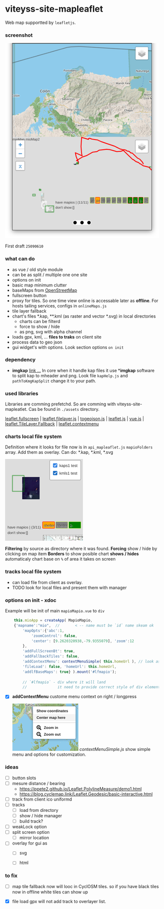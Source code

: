 # viteyss-site-mapleaflet

Web map supportted by `leafletjs`. 


### screenshot

![](./examples/screen_25090610.png)

First draft `25090610`


### what can do

- as vue / old style module
- can be as split / multiple one one site
- options on init
- basic map minimum clutter
- baseMaps from [OpenStreetMap](http://www.openstreetmap.org/copyright)
- fullscreen button
- proxy for tiles. So one time view online is accessable later as **offline**. For hosts tailing services, configs in `onlineMaps.js`
- tile layer fallback
- chart's files *.kap, **.kml (as raster and vector *.svg) in local directories
    - charts can be filterd
    - force to show / hide
    - as png, svg with alpha channel
- loads gpx, kml, ... **files to traks** on client site
- process data to geo json
- gui widget's with options. Look section options `on init`


### dependency

- **imgkap** [link ...](https://github.com/nohal/imgkap)
In core when it handle kap files it use ***imgkap** software to split kap to mheader and png. Look file `kapHelp.js` and `pathToKmgKapSplit` change it to your path.


### used libraries

Libraries are comming prefetchd. So are comming with viteyss-site-mapleatlet. Cas be found in `./assets` directory.

[leaflet.fullscreen](https://github.com/brunob/leaflet.fullscreen) | [leaflet.filelayer.js](https://github.com/makinacorpus/Leaflet.FileLayer) | [togeojson.js](https://github.com/mapbox/togeojson) | [leaflet.js](https://leafletjs.com) | [vue.js](https://vuejs.org/) | [leaflet.TileLayer.Fallback](https://github.com/ghybs/Leaflet.TileLayer.Fallback/tree/master) | [leaflet.contextmenu](https://aratcliffe.github.io/Leaflet.contextmenu/examples/index.html)


### charts local file system

Definition where it looks for file now is in `api_mapleaflet.js` `mapioFolders` array. Add them as overlay.
Can do: *.kap, *.kml, *.svg


![](./examples/screen_mapio_filtering_chart_files.png)

**Filtering** by source as directory where it was found.
**Forcing** show / hide by clicking on map item
**Borders** to show posible chart
**shows / hides** automaticaly chart base on `%` of area it takes on screen


### tracks local file system

* can load file from client as overlay.
* TODO look for local files and present them with manager


### options on init - xdoc

Example will be init of main `mapioMapio.vue` to `div`

```js
    this.mioApp = createApp( MapioMapio,  
    {'mapname':"mio",  //       < -- name must be `id` name skeam ok
        'mapOpts':{'abc':1,
            'zoomControl': false,
            'center': [9.2620320938,-79.9355079], 'zoom':12
        },
        'addFullScreenBt': true,
        'addFallbackTiles': false, 
        'addContextMenu': contextMenuSimple( this.homeUrl ), // look as a example
        'fileLoad': false, 'homeUrl': this.homeUrl,  
        'addlfBaseMaps': true} ).mount('#lfmapio');

        // `#lfmapio` - div where it will land 
        //              it need to provide correct style of div element
```

- [x] **addContextMenu** custome menu context on right / longpress

    ![](./examples/screen_menucontextSimple.png)
    *contextMenuSimple.js* show simple menu and options for customization.


### ideas

- [ ] button slots
- [ ] mesure distance / bearing
    * https://ppete2.github.io/Leaflet.PolylineMeasure/demo1.html
    * https://blog.cyclemap.link/Leaflet.Geodesic/basic-interactive.html
- [ ] track from client ico uniformd
- [ ] tracks
    - [ ] load from directory
    - [ ] show / hide manager
    - [ ] build track?
- [ ] weakLock option
- [ ] split screen option
    - [ ] mirror location
- [ ] overlay for gui as
    - [ ] svg
    - [ ] html


### to fix

- [ ] map tile fallback now will looc in CyclOSM tiles.
    so if you have black tiles now in offline white tiles can show up 
- [x] file load gpx will not add track to overlayer list.


